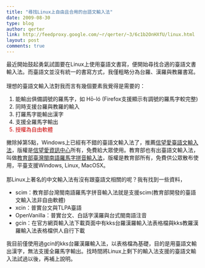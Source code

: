 ```yaml
---
title: "尋找Linux上自由且合用的台語文輸入法"
date: 2009-08-30
type: blog
author: qerter
link: http://feedproxy.google.com/~r/qerter/~3/6c1b2OnHXfU/linux.html
layout: post
comments: true
---
```


最近開始鼓起勇氣試圖要在Linux上使用臺語文書寫，便開始尋找合適的臺語文書輸入法。而臺語文並沒有統一的書寫方式，我僅粗略分為台羅、漢羅與教羅書寫。<br /><br />理想的臺語文輸入法對我而言有幾個要素我覺得是需要的：<br /><ol><li>能輸出俱備調號的羅馬字，如 Hō-ló (Firefox支援顯示有調號的羅馬字較完整)<br /></li><li>同時支援台羅與教羅的輸入</li><li>打羅馬字能輸出漢字</li><li>支援全羅馬字輸出</li><li style="color: #cc0000;">授權為自由軟體 </li></ol>撇除掉第5點，Windows上已經有不錯的臺語文輸入法了，推薦<a href="http://taigi.fhl.net/TaigiIME/">信望愛臺語文輸入法</a>，版權是<a href="http://www.fhl.net/main/">信望愛資訊中心</a>所有，免費給大眾使用。教育部也有出臺語文輸入法，叫做<a href="http://www.edu.tw/mandr/content.aspx?site_content_sn=3847"><span id="site_content">教育部臺灣閩南語羅馬字拼音輸入法</span></a><span id="site_content">，版權是教育部所有，</span><span id="site_content">免費供公眾散布使用</span><span id="site_content">，平臺支援Windows, Linux, MacOSX。</span><span id="site_content">&nbsp;</span><br /><br /><span id="site_content">那Linux上著名的中文輸入法有沒有跟臺語文相關的呢？我有找到一些資料，</span><br /><ul><li><span id="site_content">scim：教育部台灣閩南語羅馬字拼音輸入法就是支援scim(教育部開發的臺語文輸入法非自由軟體)</span></li><li><span id="site_content"></span><span id="site_content">xcin：普實台文與TLPA臺語</span></li><li><span id="site_content">OpenVanilla：</span><span id="site_content">普實台文、白話字漢羅與台式閩南語注音</span></li><li><span id="site_content"></span><span id="site_content">gcin：在官方網頁輸入法下載頁面中有kks台羅漢羅輸入法表格檔與kks教羅漢羅輸入法表格檔供人自行下載</span></li></ul><span id="site_content">我目前僅使用過gcin的kks台羅漢羅輸入法，以表格檔為基礎，目的是用臺語文輸出漢字，無法支援全羅馬字輸出。找時間將Linux上剩下的輸入法支援的臺語文輸入法試過以後，再補上說明。</span><br /><span id="site_content">&nbsp;</span><span id="site_content"></span><span id="site_content"> </span><span style="color: black; font-size: small;"><span id="site_content" style="font-family: inherit;"></span></span>